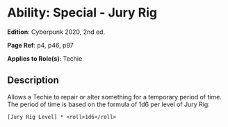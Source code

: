 # Ability: Special - Jury Rig
**Edition**: Cyberpunk 2020, 2nd ed.

**Page Ref**: p4, p46, p97

**Applies to Role(s)**: Techie

## Description
Allows a Techie to repair or alter something for a temporary period of time. The period of time is based on the formula of <roll>1d6</roll> per level of Jury Rig:
```
[Jury Rig Level] * <roll>1d6</roll> 
```



